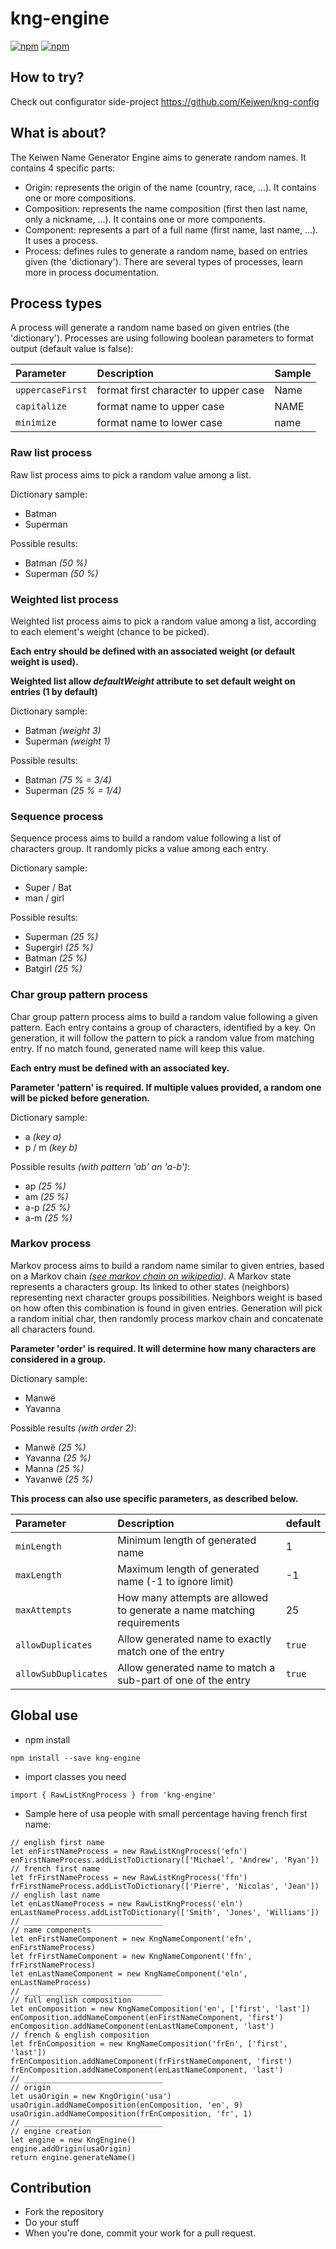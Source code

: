 # kng-engine
[![npm](https://img.shields.io/npm/v/kng-engine.svg)](https://www.npmjs.com/package/kng-engine)
[![npm](https://img.shields.io/npm/dt/kng-engine.svg)](https://www.npmjs.com/package/kng-engine)

## How to try?
Check out configurator side-project https://github.com/Keiwen/kng-config

## What is about?
The Keiwen Name Generator Engine aims to generate random names. It contains 4 specific parts:

- Origin: represents the origin of the name (country, race, ...). It contains one or more compositions.
- Composition: represents the name composition (first then last name, only a nickname, ...). It contains one or more components.
- Component: represents a part of a full name (first name, last name, ...). It uses a process.
- Process: defines rules to generate a random name, based on entries given (the 'dictionary'). There are several types of processes, learn more in process documentation.

## Process types
A process will generate a random name based on given entries (the 'dictionary'). Processes are using following boolean parameters to format output (default value is false):

| Parameter | Description | Sample
| :--- | :--- | :--- |
| `uppercaseFirst` | format first character to upper case | Name |
| `capitalize` | format name to upper case | NAME |
| `minimize` | format name to lower case | name |

### Raw list process
Raw list process aims to pick a random value among a list.

Dictionary sample:
- Batman
- Superman

Possible results:
- Batman *(50 %)*
- Superman *(50 %)*

### Weighted list process
Weighted list process aims to pick a random value among a list, according to each element's weight (chance to be picked).

**Each entry should be defined with an associated weight (or default weight is used).**

**Weighted list allow _defaultWeight_ attribute to set default weight on entries (1 by default)**

Dictionary sample:
- Batman *(weight 3)*
- Superman *(weight 1)*

Possible results:
- Batman *(75 % = 3/4)*
- Superman *(25 % = 1/4)*

### Sequence process
Sequence process aims to build a random value following a list of characters group. It randomly picks a value among each entry.

Dictionary sample:
- Super / Bat
- man / girl

Possible results:
- Superman *(25 %)*
- Supergirl *(25 %)*
- Batman *(25 %)*
- Batgirl *(25 %)*

### Char group pattern process
Char group pattern process aims to build a random value following a given pattern. Each entry contains a group of characters, identified by a key. On generation, it will follow the pattern to pick a random value from matching entry. If no match found, generated name will keep this value.

**Each entry must be defined with an associated key.**

**Parameter 'pattern' is required. If multiple values provided, a random one will be picked before generation.**

Dictionary sample:
- a *(key a)*
- p / m *(key b)*

Possible results *(with pattern 'ab' an 'a-b')*:
- ap *(25 %)*
- am *(25 %)*
- a-p *(25 %)*
- a-m *(25 %)*

### Markov process
Markov process aims to build a random name similar to given entries, based on a Markov chain *([see markov chain on wikipedia](https://en.wikipedia.org/wiki/Markov_chain))*. A Markov state represents a characters group. Its linked to other states (neighbors) representing next character groups possibilities. Neighbors weight is based on how often this combination is found in given entries. Generation will pick a random initial char, then randomly process markov chain and concatenate all characters found.

**Parameter 'order' is required. It will determine how many characters are considered in a group.**

Dictionary sample:
- Manwë
- Yavanna

Possible results *(with order 2)*:
- Manwë *(25 %)*
- Yavanna *(25 %)*
- Manna *(25 %)*
- Yavanwë *(25 %)*

**This process can also use specific parameters, as described below.**

| Parameter | Description | default
| :--- | :--- | :--- |
| `minLength` | Minimum length of generated name | 1 |
| `maxLength` | Maximum length of generated name (-1 to ignore limit) | -1 |
| `maxAttempts` | How many attempts are allowed to generate a name matching requirements | 25 |
| `allowDuplicates` | Allow generated name to exactly match one of the entry | `true` |
| `allowSubDuplicates` | Allow generated name to match a sub-part of one of the entry | `true` |


## Global use
- npm install
```
npm install --save kng-engine
```
- import classes you need
```
import { RawListKngProcess } from 'kng-engine'
```
- Sample here of usa people with small percentage having french first name:
```
// english first name
let enFirstNameProcess = new RawListKngProcess('efn')
enFirstNameProcess.addListToDictionary(['Michael', 'Andrew', 'Ryan'])
// french first name
let frFirstNameProcess = new RawListKngProcess('ffn')
frFirstNameProcess.addListToDictionary(['Pierre', 'Nicolas', 'Jean'])
// english last name
let enLastNameProcess = new RawListKngProcess('eln')
enLastNameProcess.addListToDictionary(['Smith', 'Jones', 'Williams'])
// _______________________________
// name components
let enFirstNameComponent = new KngNameComponent('efn', enFirstNameProcess)
let frFirstNameComponent = new KngNameComponent('ffn', frFirstNameProcess)
let enLastNameComponent = new KngNameComponent('eln', enLastNameProcess)
// _______________________________
// full english composition
let enComposition = new KngNameComposition('en', ['first', 'last'])
enComposition.addNameComponent(enFirstNameComponent, 'first')
enComposition.addNameComponent(enLastNameComponent, 'last')
// french & english composition
let frEnComposition = new KngNameComposition('frEn', ['first', 'last'])
frEnComposition.addNameComponent(frFirstNameComponent, 'first')
frEnComposition.addNameComponent(enLastNameComponent, 'last')
// _______________________________
// origin
let usaOrigin = new KngOrigin('usa')
usaOrigin.addNameComposition(enComposition, 'en', 9)
usaOrigin.addNameComposition(frEnComposition, 'fr', 1)
// _______________________________
// engine creation
let engine = new KngEngine()
engine.addOrigin(usaOrigin)
return engine.generateName()
```

## Contribution
- Fork the repository
- Do your stuff
- When you're done, commit your work for a pull request.

